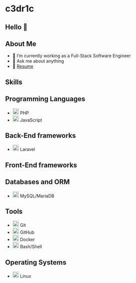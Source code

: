 # c3dr1c

## Hello 👋

## About Me
- 🔭 I’m currently working as a Full-Stack Software Engineer
- 💬 Ask me about anything
- 📝 [Resume](mailto:4cedrictapsoba4@gmail.com)

## Skills

## Programming Languages
- <img src="./assets/images/php.png" width="20" height="20"  alt="PHP"/> PHP
- <img src="./assets/images/javascript.svg" width="20" height="20"  alt="JavaScript"/> JavaScript

## Back-End frameworks
- <img src="./assets/images/laravel.svg" width="20" height="20"  alt="Laravel"/> Laravel

## Front-End frameworks

## Databases and ORM
- <img src="./assets/images/mysql.svg" width="20" height="20"  alt="MySQL"/> MySQL/MariaDB

## Tools
- <img src="./assets/images/git.svg" width="20" height="20"  alt="Git"/> Git
- <img src="./assets/images/github.svg" width="20" height="20"  alt="GitHub"/> GitHub
- <img src="./assets/images/docker.png" width="20" height="20"  alt="Docker"/> Docker
- <img src="./assets/images/bash.svg" width="20" height="20"  alt="Bash"/> Bash/Shell

## Operating Systems
- <img src="./assets/images/linux.png" width="20" height="20"  alt="Linux"/> Linux


